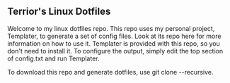 ## Terrior's Linux Dotfiles
Welcome to my linux dotfiles repo. This repo uses my personal project, Templater, to generate a set of config files. Look at its repo here for more information on how to use it. Templater is provided with this repo, so you don't need to install it. To configure the output, simply edit the top section of config.txt and run Templater.

To download this repo and generate dotfiles, use git clone --recursive.
